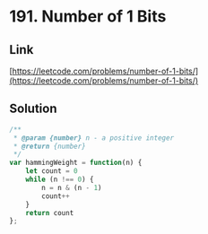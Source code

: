 # 191. Number of 1 Bits

<a name="ePjER"></a>
## Link
[https://leetcode.com/problems/number-of-1-bits/](https://leetcode.com/problems/number-of-1-bits/)
<a name="OCmX0"></a>
## Solution
```javascript
/**
 * @param {number} n - a positive integer
 * @return {number}
 */
var hammingWeight = function(n) {
    let count = 0
    while (n !== 0) {
        n = n & (n - 1)
        count++
    }
    return count
};
```
